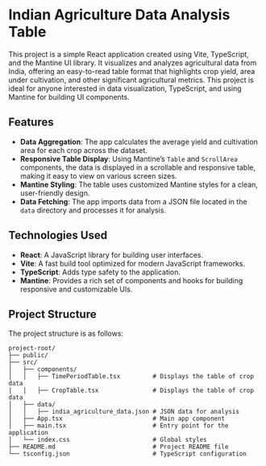 # Indian Agriculture Data Analysis Table

This project is a simple React application created using Vite, TypeScript, and the Mantine UI library. It visualizes and analyzes agricultural data from India, offering an easy-to-read table format that highlights crop yield, area under cultivation, and other significant agricultural metrics. This project is ideal for anyone interested in data visualization, TypeScript, and using Mantine for building UI components.

## Features

- **Data Aggregation**: The app calculates the average yield and cultivation area for each crop across the dataset.
- **Responsive Table Display**: Using Mantine’s `Table` and `ScrollArea` components, the data is displayed in a scrollable and responsive table, making it easy to view on various screen sizes.
- **Mantine Styling**: The table uses customized Mantine styles for a clean, user-friendly design.
- **Data Fetching**: The app imports data from a JSON file located in the `data` directory and processes it for analysis.

## Technologies Used

- **React**: A JavaScript library for building user interfaces.
- **Vite**: A fast build tool optimized for modern JavaScript frameworks.
- **TypeScript**: Adds type safety to the application.
- **Mantine**: Provides a rich set of components and hooks for building responsive and customizable UIs.

## Project Structure

The project structure is as follows:

```plaintext
project-root/
├── public/
├── src/
│   ├── components/
│   │   ├── TimePeriodTable.tsx         # Displays the table of crop data
|   |   ├── CropTable.tsx               # Displays the table of crop data
│   ├── data/
│   │   ├── india_agriculture_data.json # JSON data for analysis
│   ├── App.tsx                         # Main app component
│   ├── main.tsx                        # Entry point for the application
│   └── index.css                       # Global styles
├── README.md                           # Project README file
└── tsconfig.json                       # TypeScript configuration
